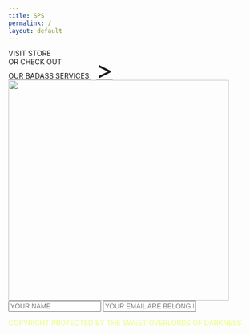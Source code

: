 ```yaml
---
title: SPS
permalink: /
layout: default
---
```

<div class="home">
  <div class="banner">
    <img src="{{ site.github.url }}/assets/images/banners/Sweet-Pixel-Studio-Indie-Games-Pakistan.svg" alt="">
  </div>
  <div>
    <div class="game-container">
      <img class="img-center" src="{{ site.github.url }}/assets/images/games/Abode-Horror-Adventure-Indie-Game-New.svg" alt="">
      <div class="sps-button-container game-link">
        <a class="sps-button">VISIT STORE</a>
        <div class="shadow"></div>
      </div>
    </div>
    <div class="game-container">
      <img class="img-center" src="{{ site.github.url }}/assets/images/games/Punkbusters-Action-RPG-Cyberpunk-Indie-Game-New.svg" alt="">
    </div>
    <div>
      <span class="services-message">OR CHECK OUT</span>
      <div class="sps-button-container services-link">
        <a href="{{site.github.url}}/services/" class="sps-button services-link">OUR BADASS SERVICES <span style="font-size: 50px; line-height: 14px; padding-left: 10px;">></span></a>
        <div class="shadow"></div>
      </div>
    </div>
    <div>
      <div class="social-links">
        <a class="twitter" href=""><div class="icon"></div></a>
        <a class="instagram" href=""><div class="icon"></div></a>
        <a class="facebook" href=""><div class="icon"></div></a>
      </div>
      <div>
        <img style="width: 440px;" class="img-center" src="{{ site.github.url }}/assets/images/Sign-Up-Text.svg" alt="">
      </div>
      <form id="contact-form" class="contact-form">
        <input type="text" placeholder="YOUR NAME">
        <input type="email" placeholder="YOUR EMAIL ARE BELONG HERE">
        <img src="{{site.github.url}}/assets/images/Indie-Games-Boom.svg" alt="">
      </form>
    </div>
  </div>
  <div class="footer">
    <p style="color: #e6ff81">COPYRIGHT PROTECTED BY THE SWEET OVERLORDS OF DARKNESS</p>
  </div>
</div>